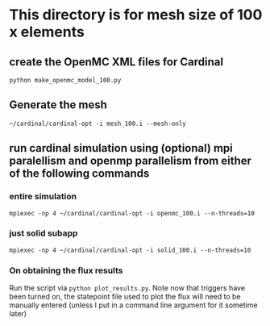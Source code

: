 # This directory is for mesh size of 100 x elements
## create the OpenMC XML files for Cardinal
`python make_openmc_model_100.py`
## Generate the mesh
`~/cardinal/cardinal-opt -i mesh_100.i --mesh-only`
## run cardinal simulation using (optional) mpi paralellism and openmp parallelism from either of the following commands
### entire simulation
`mpiexec -np 4 ~/cardinal/cardinal-opt -i openmc_100.i --n-threads=10`
### just solid subapp
`mpiexec -np 4 ~/cardinal/cardinal-opt -i solid_100.i --n-threads=10`

### On obtaining the flux results
Run the script via `python plot_results.py`. Note now that triggers have been turned on, the statepoint file used to plot the flux will need to be manually entered (unless I put in a command line argument for it sometime later)